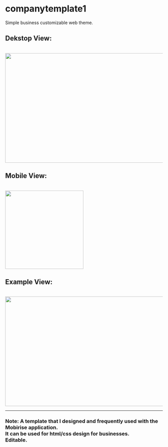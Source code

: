 # companytemplate1
Simple business customizable web theme. <br>

<h2>Dekstop View:</h2> <br>
<img src ="https://user-images.githubusercontent.com/81925511/168594554-e6ff7aa1-af20-445f-a97c-20d385d166d0.PNG" width="650" height="350"/><br>

<h2>Mobile View: </h2><br>
<img src="https://user-images.githubusercontent.com/81925511/168595002-dbcc7875-ef1e-464c-bacb-600184bdf431.PNG" width="250" /><br>

<h2>Example View: </h1><br>
<img src ="https://user-images.githubusercontent.com/81925511/168595113-2e16ad7b-8bdd-4f1e-b13c-d8511cc10816.PNG" width="650" height="350"/><br>
<hr>
<h3>Note: A template that I designed and frequently used with the Mobirise application.<br>
It can be used for html/css design for businesses. <br>
Editable.
</h3>

